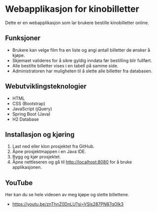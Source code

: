 # Webapplikasjon for kinobilletter

Dette er en webapplikasjon som lar brukere bestille kinobilletter online.

## Funksjoner

- Brukere kan velge film fra en liste og angi antall billetter de ønsker å kjøpe.
- Skjemaet valideres for å sikre gyldig inndata før bestilling blir fullført.
- Alle bestilte billetter vises i en tabell på samme side.
- Administratoren har muligheten til å slette alle billetter fra databasen.

## Webutviklingsteknologier

- HTML
- CSS (Bootstrap)
- JavaScript (jQuery)
- Spring Boot (Java)
- H2 Database

## Installasjon og kjøring

1. Last ned eller klon prosjektet fra GitHub.
2. Åpne prosjektmappen i en Java IDE.
3. Bygg og kjør prosjektet.
4. Åpne nettleseren og gå til [http://localhost:8080](http://localhost:8080) for å bruke applikasjonen.

## YouTube
Her kan du se hele videoen av meg kjøpe og slette billettene. 
- https://youtu.be/znThnZ0DnLU?si=VSls287PN87qOIk3
  
